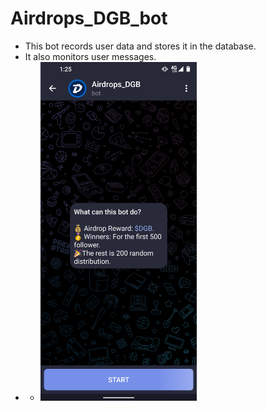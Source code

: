 # Airdrops_DGB_bot
- This bot records user data and stores it in the database.
- It also monitors user messages.
- - <img width=250 src="bot.png" />

